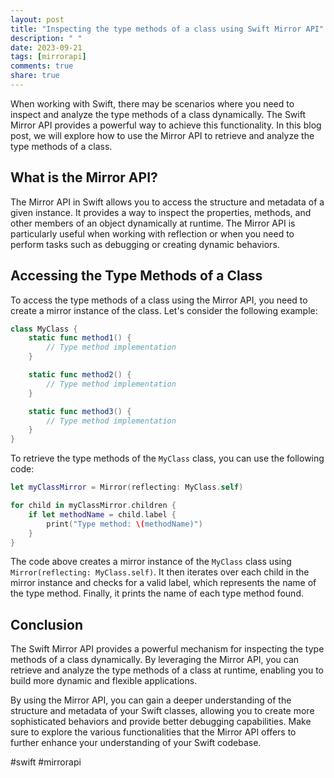```yaml
---
layout: post
title: "Inspecting the type methods of a class using Swift Mirror API"
description: " "
date: 2023-09-21
tags: [mirrorapi]
comments: true
share: true
---
```


When working with Swift, there may be scenarios where you need to inspect and analyze the type methods of a class dynamically. The Swift Mirror API provides a powerful way to achieve this functionality. In this blog post, we will explore how to use the Mirror API to retrieve and analyze the type methods of a class.

## What is the Mirror API?

The Mirror API in Swift allows you to access the structure and metadata of a given instance. It provides a way to inspect the properties, methods, and other members of an object dynamically at runtime. The Mirror API is particularly useful when working with reflection or when you need to perform tasks such as debugging or creating dynamic behaviors.

## Accessing the Type Methods of a Class

To access the type methods of a class using the Mirror API, you need to create a mirror instance of the class. Let's consider the following example:

```swift
class MyClass {
    static func method1() {
        // Type method implementation
    }

    static func method2() {
        // Type method implementation
    }

    static func method3() {
        // Type method implementation
    }
}

```

To retrieve the type methods of the `MyClass` class, you can use the following code:

```swift
let myClassMirror = Mirror(reflecting: MyClass.self)

for child in myClassMirror.children {
    if let methodName = child.label {
        print("Type method: \(methodName)")
    }
}
```

The code above creates a mirror instance of the `MyClass` class using `Mirror(reflecting: MyClass.self)`. It then iterates over each child in the mirror instance and checks for a valid label, which represents the name of the type method. Finally, it prints the name of each type method found.

## Conclusion

The Swift Mirror API provides a powerful mechanism for inspecting the type methods of a class dynamically. By leveraging the Mirror API, you can retrieve and analyze the type methods of a class at runtime, enabling you to build more dynamic and flexible applications.

By using the Mirror API, you can gain a deeper understanding of the structure and metadata of your Swift classes, allowing you to create more sophisticated behaviors and provide better debugging capabilities. Make sure to explore the various functionalities that the Mirror API offers to further enhance your understanding of your Swift codebase.

#swift #mirrorapi